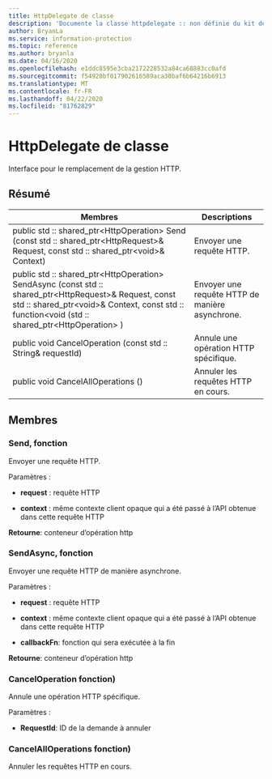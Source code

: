 ```yaml
---
title: HttpDelegate de classe
description: 'Documente la classe httpdelegate :: non définie du kit de développement logiciel (SDK) Microsoft Information Protection (MIP).'
author: BryanLa
ms.service: information-protection
ms.topic: reference
ms.author: bryanla
ms.date: 04/16/2020
ms.openlocfilehash: e1ddc8595e3cba2172228532a84ca68883cc0afd
ms.sourcegitcommit: f54920bf017902616589aca30baf6b64216b6913
ms.translationtype: MT
ms.contentlocale: fr-FR
ms.lasthandoff: 04/22/2020
ms.locfileid: "81762829"
---
```

# <a name="class-httpdelegate"></a>HttpDelegate de classe 
Interface pour le remplacement de la gestion HTTP.
  
## <a name="summary"></a>Résumé
 Membres                        | Descriptions                                
--------------------------------|---------------------------------------------
public std :: shared_ptr\<HttpOperation\> Send (const std :: shared_ptr\<HttpRequest\>& Request, const std :: shared_ptr\<void\>& Context)  |  Envoyer une requête HTTP.
public std :: shared_ptr\<HttpOperation\> SendAsync (const std :: shared_ptr\<HttpRequest\>& Request, const std :: shared_ptr\<void\>& Context, const std :: function\<void (std :: shared_ptr\<HttpOperation\> )  |  Envoyer une requête HTTP de manière asynchrone.
public void CancelOperation (const std :: String& requestId)  |  Annule une opération HTTP spécifique.
public void CancelAllOperations ()  |  Annuler les requêtes HTTP en cours.
  
## <a name="members"></a>Membres
  
### <a name="send-function"></a>Send, fonction
Envoyer une requête HTTP.

Paramètres :  
* **request** : requête HTTP 


* **context** : même contexte client opaque qui a été passé à l’API obtenue dans cette requête HTTP



  
**Retourne**: conteneur d’opération http
  
### <a name="sendasync-function"></a>SendAsync, fonction
Envoyer une requête HTTP de manière asynchrone.

Paramètres :  
* **request** : requête HTTP 


* **context** : même contexte client opaque qui a été passé à l’API obtenue dans cette requête HTTP 


* **callbackFn**: fonction qui sera exécutée à la fin



  
**Retourne**: conteneur d’opération http
  
### <a name="canceloperation-function"></a>CancelOperation fonction)
Annule une opération HTTP spécifique.

Paramètres :  
* **RequestId**: ID de la demande à annuler


  
### <a name="cancelalloperations-function"></a>CancelAllOperations fonction)
Annuler les requêtes HTTP en cours.